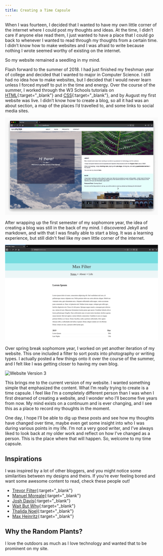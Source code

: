 ```yaml
---
title: Creating a Time Capsule
---
```

When I was fourteen, I decided that I wanted to have my own little corner of the internet where I could post my thoughts and ideas. At the time, I didn’t care if anyone else read them, I just wanted to have a place that I could go back to whenever I wanted to read through my thoughts from a certain time. I didn’t know how to make websites and I was afraid to write because nothing I wrote seemed worthy of existing on the internet.

So my website remained a seedling in my mind.

Flash forward to the summer of 2018.  I had just finished my freshman year of college and decided that I wanted to major in Computer Science. I still had no idea how to make websites, but I decided that I would never learn unless I forced myself to put in the time and energy. Over the course of the summer, I worked through the W3 Schools tutorials on [HTML](https://www.w3schools.com/html/default.asp){:target="_blank"} and [CSS](https://www.w3schools.com/css/default.asp){:target="_blank"}, and by August my first website was live. I didn’t know how to create a blog, so all it had was an about section, a map of the places I’d travelled to, and some links to social media sites.

<div class="img-wrapper">
    <img src="/assets/images/time-capsule/website_v1.png" class="img" alt="Website Version 1" loading="lazy">
</div>

After wrapping up the first semester of my sophomore year, the idea of creating a blog was still in the back of my mind. I discovered Jekyll and markdown, and with that I was finally able to start a blog. It was a learning experience, but still didn’t feel like my own little corner of the internet.

<div class="img-wrapper">
    <img src="/assets/images/time-capsule/website_v2.png" class="img" alt="Website Version 2" loading="lazy">
</div>

Over spring break sophomore year, I worked on yet another iteration of my website. This one included a filter to sort posts into photography or writing types. I actually posted a few things onto it over the course of the summer, and I felt like I was getting closer to having my own blog.

<div class="img-wrapper">
    <img src="/assets/images/time-capsule/website_v3.png" class="img" alt="Website Version 3" loading="lazy">
</div>

This brings me to the current version of my website. I wanted something simple that emphasized the content. What I’m really trying to create is a time capsule. I feel like I’m a completely different person than I was when I first dreamed of creating a website, and I wonder who I’ll become five years from now. My mind exists on a continuum and is ever changing, and I see this as a place to record my thoughts in the moment. 

One day, I hope I’ll be able to dig up these posts and see how my thoughts have changed over time, maybe even get some insight into who I was during various points in my life. I’m not a very good writer, and I’ve always liked to look back at my older work and reflect on how I’ve changed as a person. This is the place where that will happen. So, welcome to my time capsule.

## Inspirations
I was inspired by a lot of other bloggers, and you might notice some similarities between my designs and theirs. If you’re ever feeling bored and want some awesome content to read,  check these people out!

- [Trevor Filter](https://trevorfilter.com){:target="_blank"}
- [Manuel Moreale](https://manuelmoreale.com){:target="_blank"}
- [Josh Davis](https://joshldavis.com){:target="_blank"}
- [Wait But Why](https://waitbutwhy.com){:target="_blank"}
- [Thalida Noel](https://thalida.me){:target="_blank"}
- [Max Heinritz](https://maxheinritz.com){:target="_blank"}

## Why the Random Plants?
I love the outdoors as much as I love technology and wanted that to be prominent on my site.